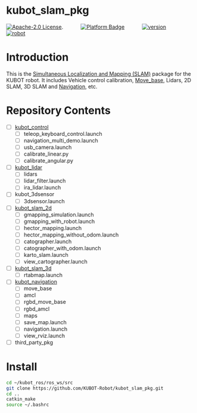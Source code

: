 # kubot_slam_pkg

[![Apache-2.0 License](https://img.shields.io/badge/license-Apache2.0-purple)](https://opensource.org/licenses/Apache-2.0).
&nbsp;&nbsp;&nbsp;&nbsp;&nbsp;&nbsp;&nbsp;&nbsp;&nbsp;&nbsp;
[![Platform Badge](https://img.shields.io/badge/platform-ROS_Melodic-blue.svg)](http://wiki.ros.org/melodic)
&nbsp;&nbsp;&nbsp;&nbsp;&nbsp;&nbsp;&nbsp;&nbsp;&nbsp;&nbsp;
[![version](https://img.shields.io/badge/version-0.0.1-green)](https://robot.shayangye.com/robots/59)
&nbsp;&nbsp;&nbsp;&nbsp;&nbsp;&nbsp;&nbsp;&nbsp;&nbsp;&nbsp;
[![robot](https://img.shields.io/badge/robot-KUBOT-orange)](http://www.shayangye.com/)
&nbsp;&nbsp;&nbsp;&nbsp;&nbsp;&nbsp;&nbsp;&nbsp;&nbsp;&nbsp;

# Introduction

This is the [Simultaneous Localization and Mapping (SLAM)](https://en.wikipedia.org/wiki/Simultaneous_localization_and_mapping) package for the KUBOT robot. It includes Vehicle control calibration, [Move_base](http://wiki.ros.org/move_base), Lidars, 2D SLAM, 3D SLAM and [Navigation](http://wiki.ros.org/navigation), etc.

# Repository Contents
- [ ] [kubot_control](https://github.com/KUBOT-Robot/kubot_ros/wiki/4.1-kubot_control)
	- [ ] teleop_keyboard_control.launch
	- [ ] navigation_multi_demo.launch
	- [ ] usb_camera.launch
	- [ ] calibrate_linear.py
	- [ ] calibrate_angular.py
- [ ] [kubot_lidar](https://github.com/KUBOT-Robot/kubot_ros/wiki/4.2-kubot_lidar)
	- [ ] lidars
	- [ ] lidar_filter.launch
    - [ ] ira_lidar.launch
- [ ] kubot_3dsensor
	- [ ] 3dsensor.launch
- [ ] [kubot_slam_2d](https://github.com/KUBOT-Robot/kubot_ros/wiki/4.3-kubot_slam_2d)
	- [ ] gmapping_simulation.launch
	- [ ] gmapping_with_robot.launch
	- [ ] hector_mapping.launch
	- [ ] hector_mapping_without_odom.launch
	- [ ] catographer.launch
	- [ ] catographer_with_odom.launch
	- [ ] karto_slam.launch
	- [ ] view_cartographer.launch
- [ ] [kubot_slam_3d](https://github.com/KUBOT-Robot/kubot_ros/wiki/4.5-kubot_slam_3d)
	- [ ] rtabmap.launch
- [ ] [kubot_navigation](https://github.com/KUBOT-Robot/kubot_ros/wiki/4.4-kubot_navigation)
	- [ ] move_base
	- [ ] amcl
	- [ ] rgbd_move_base
	- [ ] rgbd_amcl
	- [ ] maps
	- [ ] save_map.launch
	- [ ] navigation.launch
	- [ ] view_rviz.launch
- [ ] third_party_pkg

# Install

```sh
cd ~/kubot_ros/ros_ws/src
git clone https://github.com/KUBOT-Robot/kubot_slam_pkg.git
cd ..
catkin_make
source ~/.bashrc
```